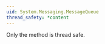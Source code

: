 ```yaml
---
uid: System.Messaging.MessageQueue
thread_safety: *content
---
```


Only the <xref href="System.Messaging.MessageQueue.GetAllMessages"></xref> method is thread safe.


